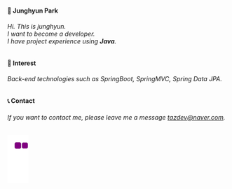 #### 🍄 Junghyun Park
###### Hi. This is junghyun. <br> I want to become a developer. <br> I have project experience using **Java**. <br> 
#### 🌈 Interest
###### Back-end technologies such as SpringBoot, SpringMVC, Spring Data JPA. <br> 

#### 📞 Contact
###### If you want to contact me, please leave me a message tazdev@naver.com.

![snake gif](https://github.com/taz-dev/taz-dev/blob/output/github-contribution-grid-snake.gif)

